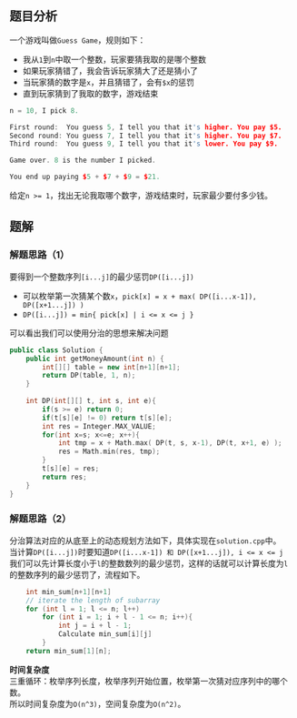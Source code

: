 ## 题目分析
一个游戏叫做`Guess Game`，规则如下：
- 我从`1`到`n`中取一个整数，玩家要猜我取的是哪个整数
- 如果玩家猜错了，我会告诉玩家猜大了还是猜小了
- 当玩家猜的数字是`x`，并且猜错了，会有`$x`的惩罚
- 直到玩家猜到了我取的数字，游戏结束

```cpp
n = 10, I pick 8.

First round:  You guess 5, I tell you that it's higher. You pay $5.
Second round: You guess 7, I tell you that it's higher. You pay $7.
Third round:  You guess 9, I tell you that it's lower. You pay $9.

Game over. 8 is the number I picked.

You end up paying $5 + $7 + $9 = $21.
```
给定`n >= 1`，找出无论我取哪个数字，游戏结束时，玩家最少要付多少钱。

## 题解
### 解题思路（1）
要得到一个整数序列`[i...j]`的最少惩罚`DP([i...j])`
- 可以枚举第一次猜某个数`x`，`pick[x] = x + max( DP([i...x-1]), DP([x+1...j]) )`
- `DP([i...j]) = min{ pick[x] | i <= x <= j }`

可以看出我们可以使用分治的思想来解决问题
```cpp
public class Solution {
    public int getMoneyAmount(int n) {
        int[][] table = new int[n+1][n+1];
        return DP(table, 1, n);
    }
    
    int DP(int[][] t, int s, int e){
        if(s >= e) return 0;
        if(t[s][e] != 0) return t[s][e];
        int res = Integer.MAX_VALUE;
        for(int x=s; x<=e; x++){
            int tmp = x + Math.max( DP(t, s, x-1), DP(t, x+1, e) );
            res = Math.min(res, tmp);
        }
        t[s][e] = res;
        return res;
    }
}
```

### 解题思路（2）
分治算法对应的从底至上的动态规划方法如下，具体实现在`solution.cpp`中。  
当计算`DP([i...j])`时要知道`DP([i...x-1]) 和 DP([x+1...j]), i <= x <= j`  
我们可以先计算长度小于`l`的整数数列的最少惩罚，这样的话就可以计算长度为`l`的整数序列的最少惩罚了，流程如下。  
```cpp
	int min_sum[n+1][n+1]
    // iterate the length of subarray
    for (int l = 1; l <= n; l++)
        for (int i = 1; i + l - 1 <= n; i++){
            int j = i + l - 1;
            Calculate min_sum[i][j]
        }
    return min_sum[1][n];
```
**时间复杂度**  
三重循环：枚举序列长度，枚举序列开始位置，枚举第一次猜对应序列中的哪个数。  
所以时间复杂度为`O(n^3)`，空间复杂度为`O(n^2)`。